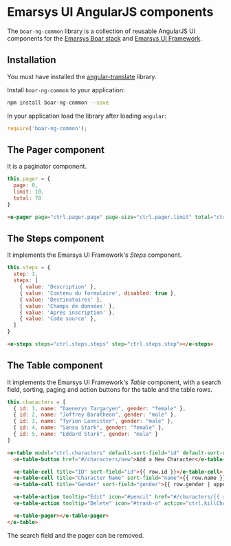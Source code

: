 Emarsys UI AngularJS components
===============================

The ```boar-ng-common``` library is a collection of reusable AngularJS UI components for the [Emarsys Boar stack](https://github.com/emartech/?query=boar-) and [Emarsys UI Framework](https://ui.static.emarsys.net).

## Installation

You must have installed the [angular-translate](https://github.com/angular-translate/angular-translate) library.

Install ```boar-ng-common``` to your application:

```bash
npm install boar-ng-common --save
```

In your application load the library after loading ```angular```:

```javascript
require('boar-ng-common');
``` 

## The Pager component

It is a paginator component.

```javascript
this.pager = {
  page: 0,
  limit: 10,
  total: 78
}
```

```html
<e-pager page="ctrl.pager.page" page-size="ctrl.pager.limit" total="ctrl.pager.total"></e-pager>
```

## The Steps component

It implements the Emarsys UI Framework's *Steps* component.

```javascript
this.steps = {
  step: 1,
  steps: [
    { value: 'Description' },
    { value: 'Contenu du formulaire', disabled: true },
    { value: 'Destinataires' },
    { value: 'Champs de données' },
    { value: 'Après inscription' },
    { value: 'Code source' },
  ]  
}
```

```html
<e-steps steps="ctrl.steps.steps" step="ctrl.steps.step"></e-steps>
```

## The Table component

It implements the Emarsys UI Framework's *Table* component, with a search field, sorting, paging and action buttons for the table and the table rows.

```javascript
this.characters = [
  { id: 1, name: "Daenerys Targaryen", gender: "female" },
  { id: 2, name: "Joffrey Baratheon", gender: "male" },
  { id: 3, name: "Tyrion Lannister", gender: "male" },
  { id: 4, name: "Sansa Stark", gender: "female" },
  { id: 5, name: "Eddard Stark", gender: "male" }
]
```

```html
<e-table model="ctrl.characters" default-sort-field="id" default-sort-order="asc" show-search>
  <e-table-button href="#/characters/new">Add a New Character</e-table-button>

  <e-table-cell title="ID" sort-field="id">{{ row.id }}</e-table-cell>
  <e-table-cell title="Character Name" sort-field="name">{{ row.name }}</e-table-cell>
  <e-table-cell title="Gender" sort-field="gender">{{ row.gender | uppercase }}</e-table-cell>

  <e-table-action tooltip="Edit" icon="#pencil" href="#/characters/{{ row.id }}"></e-table-action>
  <e-table-action tooltip="Delete" icon="#trash-o" action="ctrl.killCharacter(row.id)"></e-table-action>

  <e-table-pager></e-table-pager>
</e-table>
```

The search field and the pager can be removed.
